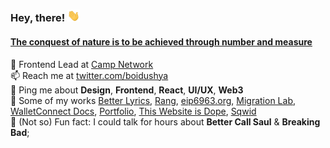 ### Hey, there! <img src="./wave.gif" width="20px">

#### [The conquest of nature is to be achieved through number and measure](https://www.youtube.com/watch?v=qE0UimODxNg)

🥑 Frontend Lead at [Camp Network](https://www.campnetwork.xyz/)\
📫 Reach me at [twitter.com/boidushya](https://twitter.com/boidushya)\
💬 Ping me about **Design**, **Frontend**, **React**, **UI/UX**, **Web3**\
💅 Some of my works [Better Lyrics](https://better-lyrics.boidu.dev), [Rang](https://rang.boidushya.com), [eip6963.org](https://www.eip6963.org), [Migration Lab](https://v2-migration-lab.walletconnect.com), [WalletConnect Docs](https://docs.walletconnect.com), [Portfolio](https://www.boidushya.com), [This Website is Dope](https://dope.boidushya.com), [Sqwid](https://sqwid.app)\
🌄 (Not so) Fun fact: I could talk for hours about **Better Call Saul** & **Breaking Bad**;
